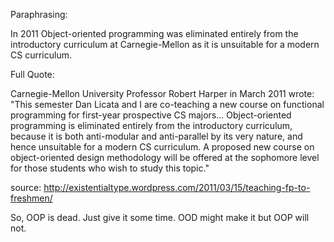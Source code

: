 Paraphrasing:

In 2011 Object-oriented programming was eliminated entirely from the
introductory curriculum at Carnegie-Mellon as it is unsuitable for a
modern CS curriculum.


Full Quote:

Carnegie-Mellon University Professor Robert Harper in March 2011
wrote: "This semester Dan Licata and I are co-teaching a new course on
functional programming for first-year prospective CS majors...
Object-oriented programming is eliminated entirely from the
introductory curriculum, because it is both anti-modular and
anti-parallel by its very nature, and hence unsuitable for a modern CS
curriculum. A proposed new course on object-oriented design
methodology will be offered at the sophomore level for those students
who wish to study this topic."

source: http://existentialtype.wordpress.com/2011/03/15/teaching-fp-to-freshmen/

So, OOP is dead. Just give it some time. OOD might make it but OOP will not.
